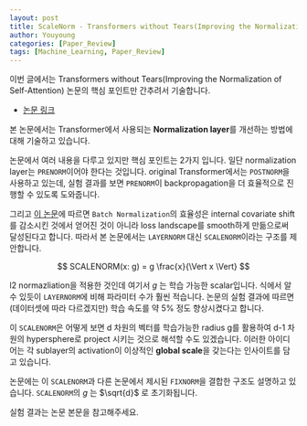 ```yaml
---
layout: post
title: ScaleNorm - Transformers without Tears(Improving the Normalization of Self-Attention) 요약 설명
author: Youyoung
categories: [Paper_Review]
tags: [Machine_Learning, Paper_Review]
---
```


이번 글에서는 Transformers without Tears(Improving the Normalization of Self-Attention)
 논문의 핵심 포인트만 간추려서 기술합니다.  

- [논문 링크](https://arxiv.org/abs/1910.05895)  

본 논문에서는 Transformer에서 사용되는 **Normalization layer**를 개선하는 방법에 대해 기술하고 있습니다.  

논문에서 여러 내용을 다루고 있지만 핵심 포인트는 2가지 입니다. 일단 normalization layer는 `PRENORM`이어야 한다는 것입니다. original Transformer에서는 `POSTNORM`을 사용하고 있는데, 실험 결과를 보면 `PRENORM`이 backpropagation을 더 효율적으로 진행할 수 있도록 도와줍니다.  

그리고 [이 논문](https://proceedings.neurips.cc/paper/2018/hash/905056c1ac1dad141560467e0a99e1cf-Abstract.html)에 따르면 `Batch Normalization`의 효율성은 internal covariate shift를 감소시킨 것에서 얻어진 것이 아니라 loss landscape를 smooth하게 만듦으로써 달성된다고 합니다. 따라서 본 논문에서는 `LAYERNORM` 대신 `SCALENORM`이라는 구조를 제안합니다.  

$$ SCALENORM(x: g) = g \frac{x}{\Vert x \Vert} $$  

l2 normazliation을 적용한 것인데 여기서 $g$ 는 학습 가능한 scalar입니다. 식에서 알 수 있듯이 `LAYERNORM`에 비해 파라미터 수가 훨씬 적습니다. 논문의 실험 결과에 따르면 (데이터셋에 따라 다르겠지만) 학습 속도를 약 5% 정도 향상시켰다고 합니다.  

이 `SCALENORM`은 어떻게 보면 d 차원의 벡터를 학습가능한 radius g를 활용하여 d-1 차원의 hypersphere로 project 시키는 것으로 해석할 수도 있겠습니다. 이러한 아이디어는 각 sublayer의 activation이 이상적인 **global scale**을 갖는다는 인사이트를 담고 있습니다.  

논문에는 이 `SCALENORM`과 다른 논문에서 제시된 `FIXNORM`을 결합한 구조도 설명하고 있습니다. `SCALENORM`의 $g$ 는 $\sqrt{d}$ 로 초기화됩니다.  

실험 결과는 논문 본문을 참고해주세요.  
